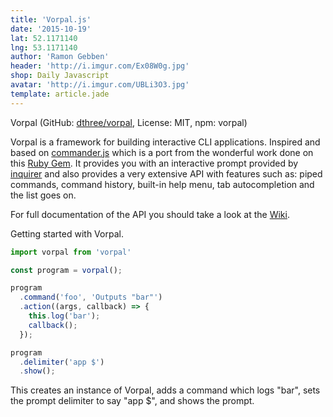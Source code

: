 ```yaml
---
title: 'Vorpal.js'
date: '2015-10-19'
lat: 52.1171140
lng: 53.1171140
author: 'Ramon Gebben'
header: 'http://i.imgur.com/Ex08W0g.jpg'
shop: Daily Javascript
avatar: 'http://i.imgur.com/UBLi3O3.jpg'
template: article.jade
---
```


Vorpal (GitHub: [dthree/vorpal](https://github.com/dthree/vorpal), License: MIT, npm: vorpal)

Vorpal is a framework for building interactive CLI applications. Inspired and based on [commander.js](https://www.npmjs.com/package/commander) which is a port from the wonderful work done on this [Ruby Gem](https://github.com/commander-rb/commander).
It provides you with an interactive prompt provided by [inquirer](https://www.npmjs.com/package/inquirer) and also provides a very extensive API with features such as: piped commands, command history, built-in help menu, tab autocompletion and the list goes on.

For full documentation of the API you should take a look at the [Wiki](https://github.com/dthree/vorpal/wiki).

Getting started with Vorpal.
```javascript
import vorpal from 'vorpal'

const program = vorpal();

program
  .command('foo', 'Outputs "bar"')
  .action((args, callback) => {
    this.log('bar');
    callback();
  });

program
  .delimiter('app $')
  .show();
```
This creates an instance of Vorpal, adds a command which logs "bar", sets the prompt delimiter to say "app $", and shows the prompt.
